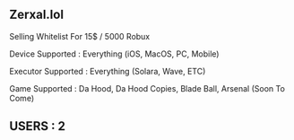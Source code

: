 ## Zerxal.lol
Selling Whitelist For 15$ / 5000 Robux

Device Supported : Everything (iOS, MacOS, PC, Mobile)

Executor Supported : Everything (Solara, Wave, ETC)

Game Supported : Da Hood, Da Hood Copies, Blade Ball, Arsenal (Soon To Come)
 ## USERS : 2
